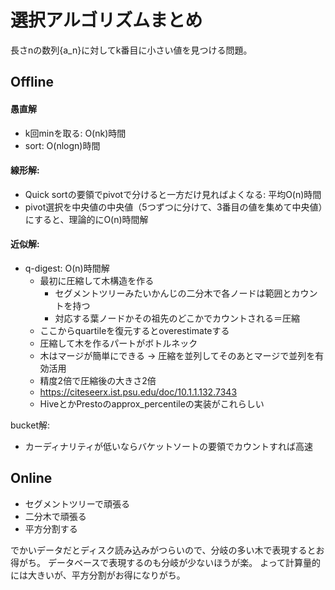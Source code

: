 # 選択アルゴリズムまとめ

長さnの数列{a_n}に対してk番目に小さい値を見つける問題。

## Offline

#### 愚直解
- k回minを取る: O(nk)時間
- sort: O(nlogn)時間

#### 線形解:
- Quick sortの要領でpivotで分けると一方だけ見ればよくなる: 平均O(n)時間
- pivot選択を中央値の中央値（5つずつに分けて、3番目の値を集めて中央値）にすると、理論的にO(n)時間解

#### 近似解:
- q-digest: O(n)時間解
  - 最初に圧縮して木構造を作る
    - セグメントツリーみたいかんじの二分木で各ノードは範囲とカウントを持つ
    - 対応する葉ノードかその祖先のどこかでカウントされる＝圧縮
  - ここからquartileを復元するとoverestimateする
  - 圧縮して木を作るパートがボトルネック
  - 木はマージが簡単にできる -> 圧縮を並列してそのあとマージで並列を有効活用
  - 精度2倍で圧縮後の大きさ2倍
  - https://citeseerx.ist.psu.edu/doc/10.1.1.132.7343
  - HiveとかPrestoのapprox_percentileの実装がこれらしい

bucket解:
- カーディナリティが低いならバケットソートの要領でカウントすれば高速

## Online

- セグメントツリーで頑張る
- 二分木で頑張る
- 平方分割する

でかいデータだとディスク読み込みがつらいので、分岐の多い木で表現するとお得がち。
データベースで表現するのも分岐が少ないほうが楽。
よって計算量的には大きいが、平方分割がお得になりがち。
  